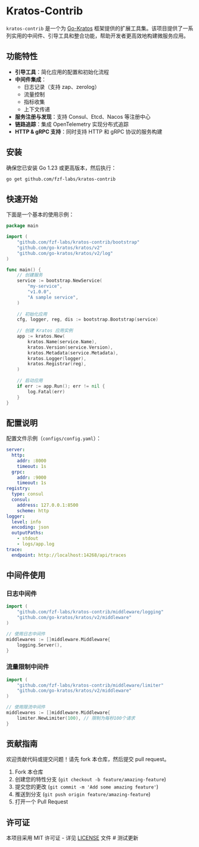 # Kratos-Contrib

`kratos-contrib` 是一个为 [Go-Kratos](https://github.com/go-kratos/kratos) 框架提供的扩展工具集。该项目提供了一系列实用的中间件、引导工具和整合功能，帮助开发者更高效地构建微服务应用。

## 功能特性

- **引导工具**：简化应用的配置和初始化流程
- **中间件集成**：
  - 日志记录（支持 zap、zerolog）
  - 流量控制
  - 指标收集
  - 上下文传递
- **服务注册与发现**：支持 Consul、Etcd、Nacos 等注册中心
- **链路追踪**：集成 OpenTelemetry 实现分布式追踪
- **HTTP & gRPC 支持**：同时支持 HTTP 和 gRPC 协议的服务构建

## 安装

确保您已安装 Go 1.23 或更高版本，然后执行：

```bash
go get github.com/fzf-labs/kratos-contrib
```

## 快速开始

下面是一个基本的使用示例：

```go
package main

import (
	"github.com/fzf-labs/kratos-contrib/bootstrap"
	"github.com/go-kratos/kratos/v2"
	"github.com/go-kratos/kratos/v2/log"
)

func main() {
	// 创建服务
	service := bootstrap.NewService(
		"my-service",
		"v1.0.0",
		"A sample service",
	)
	
	// 初始化应用
	cfg, logger, reg, dis := bootstrap.Bootstrap(service)
	
	// 创建 Kratos 应用实例
	app := kratos.New(
		kratos.Name(service.Name),
		kratos.Version(service.Version),
		kratos.Metadata(service.Metadata),
		kratos.Logger(logger),
		kratos.Registrar(reg),
	)
	
	// 启动应用
	if err := app.Run(); err != nil {
		log.Fatal(err)
	}
}
```

## 配置说明

配置文件示例（`configs/config.yaml`）：

```yaml
server:
  http:
    addr: :8000
    timeout: 1s
  grpc:
    addr: :9000
    timeout: 1s
registry:
  type: consul
  consul:
    address: 127.0.0.1:8500
    scheme: http
logger:
  level: info
  encoding: json
  outputPaths:
    - stdout
    - logs/app.log
trace:
  endpoint: http://localhost:14268/api/traces
```

## 中间件使用

### 日志中间件

```go
import (
	"github.com/fzf-labs/kratos-contrib/middleware/logging"
	"github.com/go-kratos/kratos/v2/middleware"
)

// 使用日志中间件
middlewares := []middleware.Middleware{
	logging.Server(),
}
```

### 流量限制中间件

```go
import (
	"github.com/fzf-labs/kratos-contrib/middleware/limiter"
	"github.com/go-kratos/kratos/v2/middleware"
)

// 使用限流中间件
middlewares := []middleware.Middleware{
	limiter.NewLimiter(100), // 限制为每秒100个请求
}
```

## 贡献指南

欢迎贡献代码或提交问题！请先 fork 本仓库，然后提交 pull request。

1. Fork 本仓库
2. 创建您的特性分支 (`git checkout -b feature/amazing-feature`)
3. 提交您的更改 (`git commit -m 'Add some amazing feature'`)
4. 推送到分支 (`git push origin feature/amazing-feature`)
5. 打开一个 Pull Request

## 许可证

本项目采用 MIT 许可证 - 详见 [LICENSE](LICENSE) 文件 # 测试更新
